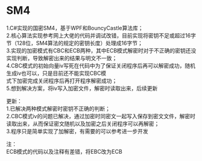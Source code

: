 # SM4
1.C#实现的国密SM4，基于WPF和BouncyCastle算法库；  
2.核心算法实现参考网上大佬的代码并调试改错，目前实现将密钥不足或超过16字节（128位，SM4算法的规定的密钥长度）处理成16字节；   
3.实现的加密模式有CBC和ECB两种，其中ECB模式解密时对于不正确的密钥还没实现判断，导致解密出来的结果与明文不一致；  
4.CBC模式的初始向量iv写死在代码中为了保证关闭程序后再可以解密成功，随机生成iv也可以，只是目前还不能实现CBC模  
  式下加密完成关闭程序后再打开程序解密成功；  
5.想到解决方案，将iv写入加密文件，解密时读取出来，后续更新  
  
更新：  
1.已解决两种模式解密时密钥不正确的判断；  
2.CBC模式iv的问题已解决，通过加密时同密文一起写入保存到密文文件，解密时读取出来，从而保证密文随机以及加密之后关闭程序可以再解密；  
3.程序只是简单实现了加解密，有需要的可以参考进一步开发

注：  
ECB模式的代码以及注释有差错，将EBC改为ECB
